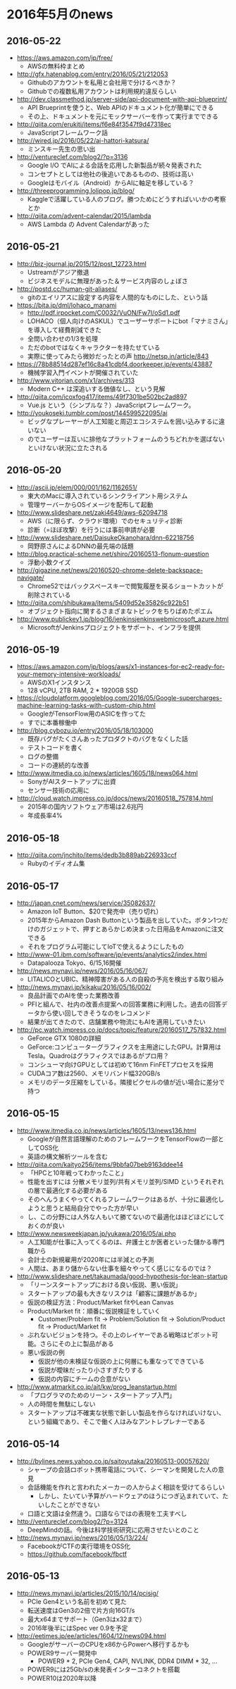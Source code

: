 # 2016年5月のnews


## 2016-05-22

* https://aws.amazon.com/jp/free/
  * AWSの無料枠まとめ
* http://gfx.hatenablog.com/entry/2016/05/21/212053
  * Githubのアカウントを私用と会社用で分けるべきか？
  * Githubでの複数私用アカウントは利用規約違反らしい
* http://dev.classmethod.jp/server-side/api-document-with-api-blueprint/
  * API Brueprintを使うと、Web APIのドキュメント化が簡単にできる
  * その上、ドキュメントを元にモックサーバーを作って実行までできる
* http://qiita.com/erukiti/items/f6e84f3547f9d47318ec
  * JavaScriptフレームワーク話
* http://wired.jp/2016/05/22/ai-hattori-katsura/
  * ミンスキー先生の思い出
* http://ventureclef.com/blog2/?p=3136
  * Google I/O でAIによる会話を応用した新製品が続々発表された
  * コンセプトとしては他社の後追いであるものの、技術は高い
  * Googleはモバイル（Android）からAIに軸足を移している？
* http://threeprogramming.lolipop.jp/blog/
  * Kaggleで活躍している人のブログ。勝つためにどうすればいいかの考察とか
* http://qiita.com/advent-calendar/2015/lambda
  * AWS Lambda の Advent Calendarがあった


## 2016-05-21

* http://biz-journal.jp/2015/12/post_12723.html
  * Ustreamがアジア撤退
  * ビジネスモデルに無理があった＆サービス内容のしょぼさ
* http://postd.cc/human-git-aliases/
  * gitのエイリアスに設定する内容を人間的なものにした、という話
* https://bita.jp/dml/lohaco_manami
  * http://pdf.irpocket.com/C0032/VuON/Fw7l/oSd1.pdf
  * LOHACO（個人向けのASKUL）でユーザーサポートにbot「マナミさん」を導入して経費削減できた
  * 全問い合わせの1/3を処理
  * ただのbotではなくキャラクターを持たせている
  * 実際に使ってみたら微妙だったとの声 http://netsp.in/article/843
* https://78b88514d287ef16c8a41cdbf4.doorkeeper.jp/events/43887
  * 機械学習入門イベントが開催されていた
* http://www.vitorian.com/x1/archives/313
  * Modern C++ は深追いする価値なし、という見解
* http://qiita.com/icoxfog417/items/49f7301be502bc2ad897
  * Vue.js という（シンプルな？）JavaScriptフレームワーク。
* http://youkoseki.tumblr.com/post/144599522095/ai
  * ビッグなプレーヤーが人工知能と周辺エコシステムを囲い込みするに違いない
  * のでユーザーは互いに排他なプラットフォームのうちどれかを選ばないといけない状況に立たされる


## 2016-05-20

* http://ascii.jp/elem/000/001/162/1162651/
  * 東大のMacに導入されているシンクライアント用システム
  * 管理サーバーからOSイメージを配布して起動
* http://www.slideshare.net/zaki4649/aws-62094718
  * AWS（に限らず、クラウド環境）でのセキュリティ診断
  * 診断（=ほぼ攻撃）を行うには事前申請が必要
* http://www.slideshare.net/DaisukeOkanohara/dnn-62218756
  * 岡野原さんによるDNNの最先端の話題
* http://blog.practical-scheme.net/shiro/20160513-flonum-question
  * 浮動小数クイズ
* http://gigazine.net/news/20160520-chrome-delete-backspace-navigate/
  * Chrome52ではバックスペースキーで閲覧履歴を戻るショートカットが削除されている
* http://qiita.com/shibukawa/items/5409d52e35826c922b51
  * オブジェクト指向に関するさまざまなトピックをちりばめたポエム
* http://www.publickey1.jp/blog/16/jenkinsjenkinswebmicrosoft_azure.html
  * MicrosoftがJenkinsプロジェクトをサポート、インフラを提供


## 2016-05-19

* https://aws.amazon.com/jp/blogs/aws/x1-instances-for-ec2-ready-for-your-memory-intensive-workloads/
  * AWSのX1インスタンス
  * 128 vCPU, 2TB RAM, 2 * 1920GB SSD
* https://cloudplatform.googleblog.com/2016/05/Google-supercharges-machine-learning-tasks-with-custom-chip.html
  * GoogleがTensorFlow用のASICを作ってた
  * すでに本番稼働中
* http://blog.cybozu.io/entry/2016/05/18/103000
  * 既存バグがたくさんあったプロダクトのバグをなくした話
  * テストコードを書く
  * ログの整備
  * コードの連続的な改善
* http://www.itmedia.co.jp/news/articles/1605/18/news064.html
  * SonyがAIスタートアップに出資
  * センサー技術の応用に
* http://cloud.watch.impress.co.jp/docs/news/20160518_757814.html
  * 2015年の国内ソフトウェア市場は2.6兆円
  * 年成長率4%


## 2016-05-18

* http://qiita.com/jnchito/items/dedb3b889ab226933ccf
  * Rubyのイディオム集


## 2016-05-17

* http://japan.cnet.com/news/service/35082637/
  * Amazon IoT Button、$20で発売中（売り切れ）
  * 2015年からAmazon Dash Buttonという製品を出していた。ボタン1つだけのガジェットで、押すとあらかじめ決まった日用品をAmazonに注文できる
  * それをプログラム可能にしてIoTで使えるようにしたもの
* http://www-01.ibm.com/software/jp/events/analytics2/index.html
  * Datapalooza Tokyo、6/15,16開催
* http://news.mynavi.jp/news/2016/05/16/067/
  * LITALICOとUBIC、精神障害がある人の自殺の予兆を検出する取り組み
* http://news.mynavi.jp/kikaku/2016/05/16/002/
  * 良品計画でのAIを使った業務改善
  * PFIと組んで、社内の改善点提案への回答業務に利用した。過去の回答データから使い回しできそうなのをレコメンド
  * 結果が出てきたので、店舗業務や物流にもAIを適用していきたい
* http://pc.watch.impress.co.jp/docs/topic/feature/20160517_757832.html
  * GeForce GTX 1080の詳細
  * GeForce:コンピューターグラフィクスを主用途にしたGPU。計算用はTesla。Quadroはグラフィクスではあるがプロ用？
  * コンシューマ向けGPUとしては初めて16nm FinFETプロセスを採用
  * CUDAコア数は2560、メモリバンド幅320GB/s
  * メモリのデータ圧縮をしている。隣接ピクセルの値が近い場合に差分で持つ


## 2016-05-15

* http://www.itmedia.co.jp/news/articles/1605/13/news136.html
  * Googleが自然言語理解のためのフレームワークをTensorFlowの一部としてOSS化
  * 英語の構文解析ツールを含む
* http://qiita.com/kaityo256/items/9bbfa07beb9163ddee14
  * 「HPCと10年戦ってわかったこと」
  * 性能を出すには 分散メモリ並列/共有メモリ並列/SIMD というそれぞれの層で最適化する必要がある
  * そのへんうまくやってくれるフレームワークはあるが、十分に最適化しようと思うと結局自分でやった方が早い
  * し、この分野には人外な人もいて勝てないので最適化はほどほどにしておくのが良い
* http://www.newsweekjapan.jp/yukawa/2016/05/ai.php
  * 人工知能が仕事に入ってくるのは、弁護士とか医者といった儲かる専門職から
  * 会計士の新規雇用が2020年には半減との予測
  * 人間は、あまり儲からない仕事を細々やってく感じになるのでは？
* http://www.slideshare.net/takaumada/good-hypothesis-for-lean-startup
  * 「リーンスタートアップにおける良い仮説、悪い仮説」
  * スタートアップの最も大きなリスクは「顧客に課題があるか」
  * 仮説の検証方法：Product/Market fitやLean Canvas
  * Product/Market fit：順番に仮説検証をしていく
    * Customer/Problem fit → Problem/Solution fit → Solution/Product fit → Product/Market fit
  * ぶれないビジョンを持つ。その上のレイヤーである戦略はピボット可能。さらにその上に製品がある
  * 悪い仮説の例
    * 仮説が他の未検証な仮説の上に何層にも重なってできている
    * 仮説が曖昧だったり小さすぎたりする
    * 仮説の内容にチームの合意がない
* http://www.atmarkit.co.jp/ait/kw/prog_leanstartup.html
  * 「プログラマのためのリーン・スタートアップ入門」
  * 人の時間を無駄にしない
  * スタートアップは不確実な状態で新しい製品を作らなければいけない、という組織であり、そこで働く人はみなアントレプレナーである


## 2016-05-14

* http://bylines.news.yahoo.co.jp/saitoyutaka/20160513-00057620/
  * シャープの会話ロボット携帯電話について、シーマンを開発した人の意見
  * 会話機能を作れと言われたメーカーの人からよく相談を受けてるらしい
    * しかし、たいてい予算がハードウェアのほうにつぎ込まれていて、たいしたことができない
  * 口語と文語は全然違う。口語ならではの表現を工夫すべし
* http://ventureclef.com/blog2/?p=3124
  * DeepMindの話。今後は科学技術研究に応用させたいとのこと
* http://news.mynavi.jp/news/2016/05/13/224/
  * FacebookがCTFの実行環境をOSS化
  * https://github.com/facebook/fbctf


## 2016-05-13

* http://news.mynavi.jp/articles/2015/10/14/pcisig/
  * PCIe Gen4という名前を初めて見た
  * 転送速度はGen3の2倍で片方向16GT/s
  * 最大x64までサポート（Gen3はx32まで）
  * 2016年後半にはSpec ver 0.9を予定
* http://eetimes.jp/ee/articles/1604/12/news094.html
  * GoogleがサーバーのCPUをx86からPowerへ移行するかも
  * POWER9サーバー開発中
    * POWER9 * 2, PCIe Gen4, CAPI, NVLINK, DDR4 DIMM * 32, ...
  * POWER9には25Gb/sの未発表インターコネクトを搭載
  * POWER10は2020年以降





